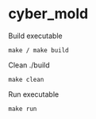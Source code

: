 # cyber_mold

Build executable
```
make / make build
```

Clean ./build
```
make clean
```

Run executable
```
make run
```
